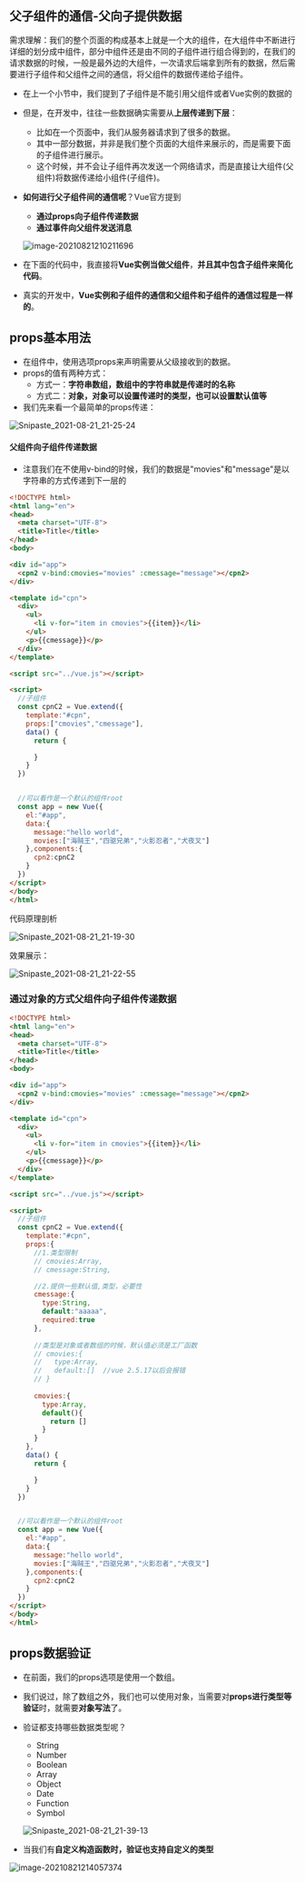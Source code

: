 ## 父子组件的通信-父向子提供数据

需求理解：我们的整个页面的构成基本上就是一个大的组件，在大组件中不断进行详细的划分成中组件，部分中组件还是由不同的子组件进行组合得到的，在我们的请求数据的时候，一般是最外边的大组件，一次请求后端拿到所有的数据，然后需要进行子组件和父组件之间的通信，将父组件的数据传递给子组件。

- 在上一个小节中，我们提到了子组件是不能引用父组件或者Vue实例的数据的

- 但是，在开发中，往往一些数据确实需要从**上层传递到下层**：

  - 比如在一个页面中，我们从服务器请求到了很多的数据。
  - 其中一部分数据，并非是我们整个页面的大组件来展示的，而是需要下面的子组件进行展示。
  - 这个时候，并不会让子组件再次发送一个网络请求，而是直接让大组件(父组件)将数据传递给小组件(子组件)。

- **如何进行父子组件间的通信呢**？Vue官方提到

  - **通过props向子组件传递数据**
  - **通过事件向父组件发送消息**

  ![image-20210821210211696](image/image-20210821210211696.png)

- 在下面的代码中，我直接将**Vue实例当做父组件**，**并且其中包含子组件来简化代码**。
- 真实的开发中，**Vue实例和子组件的通信和父组件和子组件的通信过程是一样的**。

## props基本用法

- 在组件中，使用选项props来声明需要从父级接收到的数据。
- props的值有两种方式：
  - 方式一：**字符串数组，数组中的字符串就是传递时的名称**
  - 方式二：**对象，对象可以设置传递时的类型，也可以设置默认值等**
- 我们先来看一个最简单的props传递：

![Snipaste_2021-08-21_21-25-24](image/Snipaste_2021-08-21_21-25-24.png)

#### 父组件向子组件传递数据

- 注意我们在不使用v-bind的时候，我们的数据是"movies"和"message"是以字符串的方式传递到下一层的

```html
<!DOCTYPE html>
<html lang="en">
<head>
  <meta charset="UTF-8">
  <title>Title</title>
</head>
<body>

<div id="app">
  <cpn2 v-bind:cmovies="movies" :cmessage="message"></cpn2>
</div>

<template id="cpn">
  <div>
    <ul>
      <li v-for="item in cmovies">{{item}}</li>
    </ul>
    <p>{{cmessage}}</p>
  </div>
</template>

<script src="../vue.js"></script>

<script>
  //子组件
  const cpnC2 = Vue.extend({
    template:"#cpn",
    props:["cmovies","cmessage"],
    data() {
      return {

      }
    }
  })


  //可以看作是一个默认的组件root
  const app = new Vue({
    el:"#app",
    data:{
      message:"hello world",
      movies:["海贼王","四驱兄弟","火影忍者","犬夜叉"]
    },components:{
      cpn2:cpnC2
    }
  })
</script>
</body>
</html>
```

代码原理剖析

![Snipaste_2021-08-21_21-19-30](image/Snipaste_2021-08-21_21-19-30.png)

效果展示：

![Snipaste_2021-08-21_21-22-55](image/Snipaste_2021-08-21_21-22-55.png)

### 通过对象的方式父组件向子组件传递数据

```html
<!DOCTYPE html>
<html lang="en">
<head>
  <meta charset="UTF-8">
  <title>Title</title>
</head>
<body>

<div id="app">
  <cpn2 v-bind:cmovies="movies" :cmessage="message"></cpn2>
</div>

<template id="cpn">
  <div>
    <ul>
      <li v-for="item in cmovies">{{item}}</li>
    </ul>
    <p>{{cmessage}}</p>
  </div>
</template>

<script src="../vue.js"></script>

<script>
  //子组件
  const cpnC2 = Vue.extend({
    template:"#cpn",
    props:{
      //1.类型限制
      // cmovies:Array,
      // cmessage:String,

      //2.提供一些默认值,类型，必要性
      cmessage:{
        type:String,
        default:"aaaaa",
        required:true
      },
      
      //类型是对象或者数组的时候，默认值必须是工厂函数
      // cmovies:{
      //   type:Array,
      //   default:[]  //vue 2.5.17以后会报错
      // }
      
      cmovies:{
        type:Array,
        default(){
          return []
        }
      }
    },
    data() {
      return {

      }
    }
  })


  //可以看作是一个默认的组件root
  const app = new Vue({
    el:"#app",
    data:{
      message:"hello world",
      movies:["海贼王","四驱兄弟","火影忍者","犬夜叉"]
    },components:{
      cpn2:cpnC2
    }
  })
</script>
</body>
</html>
```

## props数据验证

- 在前面，我们的props选项是使用一个数组。

- 我们说过，除了数组之外，我们也可以使用对象，当需要对**props进行类型等验证**时，就需要**对象写法**了。

- 验证都支持哪些数据类型呢？

  - String
  - Number
  - Boolean
  - Array
  - Object
  - Date
  - Function
  - Symbol

  ![Snipaste_2021-08-21_21-39-13](image/Snipaste_2021-08-21_21-39-13.png)

- 当我们有**自定义构造函数时，验证也支持自定义的类型**

![image-20210821214057374](image/image-20210821214057374.png)

